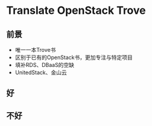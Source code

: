 # Translate OpenStack Trove

## 前景

* 唯一一本Trove书
* 区别于已有的OpenStack书，更加专注与特定项目
* 填补RDS、DBaaS的空缺
* UnitedStack、金山云



## 好


## 不好